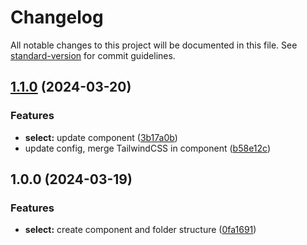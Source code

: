 # Changelog

All notable changes to this project will be documented in this file. See [standard-version](https://github.com/conventional-changelog/standard-version) for commit guidelines.

## [1.1.0](https://github.com/MCesarczyk/react-components/compare/v1.0.0...v1.1.0) (2024-03-20)

### Features

- **select:** update component ([3b17a0b](https://github.com/MCesarczyk/react-components/commit/3b17a0b782188ab26513f07d4eb3bea5baab7850))
- update config, merge TailwindCSS in component ([b58e12c](https://github.com/MCesarczyk/react-components/commit/b58e12c105100556e9b2bc4e32795c7628278fd3))

## 1.0.0 (2024-03-19)

### Features

- **select:** create component and folder structure ([0fa1691](https://github.com/MCesarczyk/react-components/commit/0fa1691cd289bc0dc573f80983abe09c48031997))

